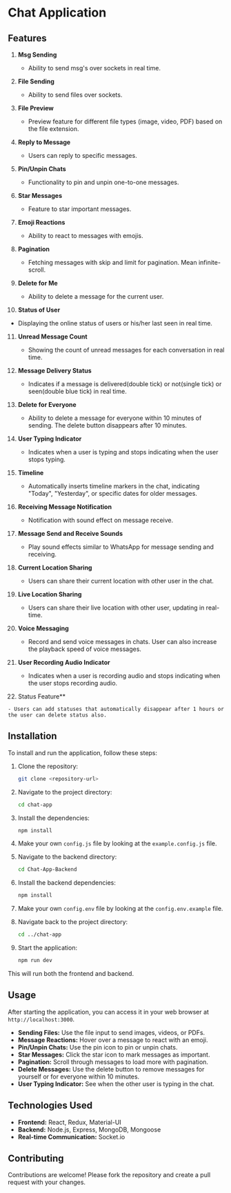 # Chat Application

## Features

1. **Msg Sending**

   - Ability to send msg's over sockets in real time.

2. **File Sending**

   - Ability to send files over sockets.

3. **File Preview**

   - Preview feature for different file types (image, video, PDF) based on the file extension.

4. **Reply to Message**

   - Users can reply to specific messages.

5. **Pin/Unpin Chats**

   - Functionality to pin and unpin one-to-one messages.

6. **Star Messages**

   - Feature to star important messages.

7. **Emoji Reactions**

   - Ability to react to messages with emojis.

8. **Pagination**

   - Fetching messages with skip and limit for pagination. Mean infinite-scroll.

9. **Delete for Me**

   - Ability to delete a message for the current user.

10. **Status of User**

   - Displaying the online status of users or his/her last seen in real time.

11. **Unread Message Count**

    - Showing the count of unread messages for each conversation in real time.

12. **Message Delivery Status**

    - Indicates if a message is delivered(double tick) or not(single tick) or seen(double blue tick) in real time.

13. **Delete for Everyone**

    - Ability to delete a message for everyone within 10 minutes of sending. The delete button disappears after 10 minutes.

14. **User Typing Indicator**

    - Indicates when a user is typing and stops indicating when the user stops typing.

15. **Timeline**

    - Automatically inserts timeline markers in the chat, indicating "Today", "Yesterday", or specific dates for older messages.

16. **Receiving Message Notification**

    - Notification with sound effect on message receive.

17. **Message Send and Receive Sounds**

    - Play sound effects similar to WhatsApp for message sending and receiving.

18. **Current Location Sharing**

    - Users can share their current location with other user in the chat.

19. **Live Location Sharing**
    - Users can share their live location with other user, updating in real-time.

19. **Voice Messaging**
    - Record and send voice messages in chats. User can also increase the playback speed of voice messages.
   
20. **User Recording Audio Indicator**

    - Indicates when a user is recording audio and stops indicating when the user stops recording audio.

21.  Status Feature**

    - Users can add statuses that automatically disappear after 1 hours or the user can delete status also.


## Installation

To install and run the application, follow these steps:

1. Clone the repository:
   ```sh
   git clone <repository-url>
   ```
2. Navigate to the project directory:
   ```sh
   cd chat-app
   ```
3. Install the dependencies:
   ```sh
   npm install
   ```
4. Make your own `config.js` file by looking at the `example.config.js` file.

5. Navigate to the backend directory:
   ```sh
   cd Chat-App-Backend
   ```
6. Install the backend dependencies:
   ```sh
   npm install
   ```
7. Make your own `config.env` file by looking at the `config.env.example` file.

8. Navigate back to the project directory:
   ```sh
   cd ../chat-app
   ```
9. Start the application:
   ```sh
   npm run dev
   ```

This will run both the frontend and backend.

## Usage

After starting the application, you can access it in your web browser at `http://localhost:3000`.

- **Sending Files:** Use the file input to send images, videos, or PDFs.
- **Message Reactions:** Hover over a message to react with an emoji.
- **Pin/Unpin Chats:** Use the pin icon to pin or unpin chats.
- **Star Messages:** Click the star icon to mark messages as important.
- **Pagination:** Scroll through messages to load more with pagination.
- **Delete Messages:** Use the delete button to remove messages for yourself or for everyone within 10 minutes.
- **User Typing Indicator:** See when the other user is typing in the chat.

## Technologies Used

- **Frontend:** React, Redux, Material-UI
- **Backend:** Node.js, Express, MongoDB, Mongoose
- **Real-time Communication:** Socket.io

## Contributing

Contributions are welcome! Please fork the repository and create a pull request with your changes.
